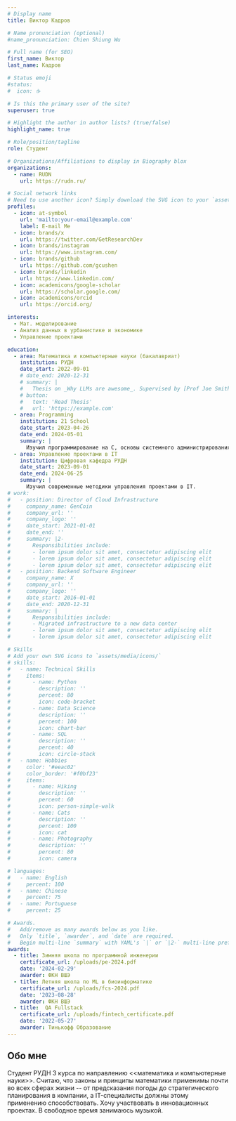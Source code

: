 ```yaml
---
# Display name
title: Виктор Кадров

# Name pronunciation (optional)
#name_pronunciation: Chien Shiung Wu

# Full name (for SEO)
first_name: Виктор
last_name: Кадров

# Status emoji
#status:
#  icon: ☕️

# Is this the primary user of the site?
superuser: true

# Highlight the author in author lists? (true/false)
highlight_name: true

# Role/position/tagline
role: Студент

# Organizations/Affiliations to display in Biography blox
organizations:
  - name: RUDN
    url: https://rudn.ru/

# Social network links
# Need to use another icon? Simply download the SVG icon to your `assets/media/icons/` folder.
profiles:
  - icon: at-symbol
    url: 'mailto:your-email@example.com'
    label: E-mail Me
  - icon: brands/x
    url: https://twitter.com/GetResearchDev
  - icon: brands/instagram
    url: https://www.instagram.com/
  - icon: brands/github
    url: https://github.com/gcushen
  - icon: brands/linkedin
    url: https://www.linkedin.com/
  - icon: academicons/google-scholar
    url: https://scholar.google.com/
  - icon: academicons/orcid
    url: https://orcid.org/

interests:
  - Мат. моделирование
  - Анализ данных в урбанистике и экономике
  - Управление проектами 

education:
  - area: Математика и компьютерные науки (бакалавриат)
    institution: РУДН
    date_start: 2022-09-01
    # date_end: 2020-12-31
    # summary: |
    #   Thesis on _Why LLMs are awesome_. Supervised by [Prof Joe Smith](https://example.com). Presented papers at 5 IEEE conferences with the contributions being published in 2 Springer journals.
    # button:
    #   text: 'Read Thesis'
    #   url: 'https://example.com'
  - area: Programming
    institution: 21 School
    date_start: 2023-04-26
    date_end: 2024-05-01
    summary: |
      Изучил программирование на С, основы системного администрирования и SQL. Участвовал в командных проектах в качестве лида.
  - area: Управление проектами в IT
    institution: Цифровая кафедра РУДН
    date_start: 2023-09-01
    date_end: 2024-06-25
    summary: |
      Изучил современные методики управления проектами в IT.
# work:
#   - position: Director of Cloud Infrastructure
#     company_name: GenCoin
#     company_url: ''
#     company_logo: ''
#     date_start: 2021-01-01
#     date_end: ''
#     summary: |2-
#       Responsibilities include:
#       - lorem ipsum dolor sit amet, consectetur adipiscing elit
#       - lorem ipsum dolor sit amet, consectetur adipiscing elit
#       - lorem ipsum dolor sit amet, consectetur adipiscing elit
#   - position: Backend Software Engineer
#     company_name: X
#     company_url: ''
#     company_logo: ''
#     date_start: 2016-01-01
#     date_end: 2020-12-31
#     summary: |
#       Responsibilities include:
#       - Migrated infrastructure to a new data center
#       - lorem ipsum dolor sit amet, consectetur adipiscing elit
#       - lorem ipsum dolor sit amet, consectetur adipiscing elit

# Skills
# Add your own SVG icons to `assets/media/icons/`
# skills:
#   - name: Technical Skills
#     items:
#       - name: Python
#         description: ''
#         percent: 80
#         icon: code-bracket
#       - name: Data Science
#         description: ''
#         percent: 100
#         icon: chart-bar
#       - name: SQL
#         description: ''
#         percent: 40
#         icon: circle-stack
#   - name: Hobbies
#     color: '#eeac02'
#     color_border: '#f0bf23'
#     items:
#       - name: Hiking
#         description: ''
#         percent: 60
#         icon: person-simple-walk
#       - name: Cats
#         description: ''
#         percent: 100
#         icon: cat
#       - name: Photography
#         description: ''
#         percent: 80
#         icon: camera

# languages:
#   - name: English
#     percent: 100
#   - name: Chinese
#     percent: 75
#   - name: Portuguese
#     percent: 25

# Awards.
#   Add/remove as many awards below as you like.
#   Only `title`, `awarder`, and `date` are required.
#   Begin multi-line `summary` with YAML's `|` or `|2-` multi-line prefix and indent 2 spaces below.
awards:
  - title: Зимняя школа по программной инженерии
    certificate_url: /uploads/pe-2024.pdf
    date: '2024-02-29'
    awarder: ФКН ВШЭ
  - title: Летняя школа по ML в биоинформатике
    certificate_url: /uploads/fcs-2024.pdf
    date: '2023-08-28'
    awarder: ФКН ВШЭ
  - title:  QA Fullstack
    certificate_url: /uploads/fintech_certificate.pdf
    date: '2022-05-27'
    awarder: Тинькофф Образование
---
```


## Обо мне

Студент РУДН 3 курса по направлению <<математика и компьютерные науки>>. Считаю, что законы и принципы математики применимы почти во всех сферах жизни -- от предсказания погоды до стратегического планирования в компании, а IT-специалисты должны этому применению способствовать. Хочу участвовать в инновационных проектах. В свободное время занимаюсь музыкой.